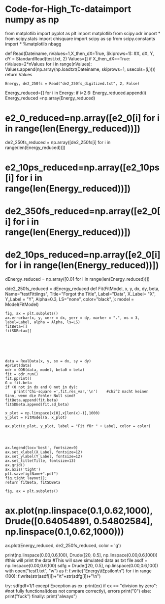 # Code-for-High_Tc-dataimport numpy as np
from matplotlib import pyplot as plt
import matplotlib
from scipy.odr import *
from scipy.stats import chisquare
import scipy as sp
from scipy.constants import *
%matplotlib nbagg

def Read(Dateiname, nValues=1,X_then_dX=True, Skiprows=1):   #X, dX, Y, dY = StandardRead(test.txt, 2)
    Values=[]
    if X_then_dX==True:
        nValues=2*nValues
    for i in range(nValues):
        Values.append(np.array(np.loadtxt(Dateiname, skiprows=1, usecols=(i,))))
    return Values
    
    Energy, de2_250fs = Read("de2_250fs_digitized.txt", 2, False)

Energy_reduced=[]
for i in Energy:
    if i<2.6:
        Energy_reduced.append(i)
Energy_reduced =np.array(Energy_reduced)
# e2_0_reduced=np.array([e2_0[i] for i in range(len(Energy_reduced))])
de2_250fs_reduced = np.array([de2_250fs[i] for i in range(len(Energy_reduced))])
# e2_10ps_reduced=np.array([e2_10ps[i] for i in range(len(Energy_reduced))])
# de2_350fs_reduced=np.array([e2_0[i] for i in range(len(Energy_reduced))])
# de2_10ps_reduced=np.array([e2_0[i] for i in range(len(Energy_reduced))])


dEnergy_reduced = np.array([0.01 for i in range(len(Energy_reduced))])

dde2_250fs_reduced  = dEnergy_reduced
def Fit(FitModel, x, y, dx, dy, beta, Name="testFittiings", Title="Forgot the Title", 
                Label="Data", X_Label= "X", Y_Label = "Y", Alpha=0.3, LS="none", color="black", 
                ): 
    model = Model(FitModel)
    
    fig, ax = plt.subplots()
    ax.errorbar(x, y, xerr = dx, yerr = dy, marker = ".", ms = 3, label=Label, alpha = Alpha, ls=LS)
    fitBeta=[]
    fitSDBeta=[]
    
    
        

        
    
    data = RealData(x, y, sx = dx, sy = dy)
    #print(data)
    odr = ODR(data, model, beta0 = beta) 
    fit = odr.run() 
    fit.pprint()
    G = fit.beta
    if (0 not in dx and 0 not in dy):
        print('Chi-square =',fit.res_var,'\n')    #chi^2 macht keinen Sinn, wenn die Fehler Null sind!
    fitBeta.append(fit.beta)
    fitSDBeta.append(fit.sd_beta)
        
    x_plot = np.linspace(x[0],x[len(x)-1],1000)
    y_plot = FitModel(G, x_plot)
        
    ax.plot(x_plot, y_plot, label = "Fit für " + Label, color = color)
      

    
    
    ax.legend(loc='best', fontsize=9)
    ax.set_xlabel(X_Label, fontsize=12)
    ax.set_ylabel(Y_Label, fontsize=12)
    ax.set_title(Title, fontsize=13)
    ax.grid()
    ax.axis('tight')
    plt.savefig(Name+".pdf")
    fig.tight_layout();
    return fitBeta, fitSDBeta
    
    fig, ax = plt.subplots()
# ax.plot(np.linspace(0.1,0.62,1000), Drude([0.64054891, 0.54802584], np.linspace(0.1,0.62,1000)))
ax.plot(Energy_reduced, de2_250fs_reduced, color = 'g')


print(np.linspace(0.00,0.6,100), Drude([20, 0.5], np.linspace(0.00,0.6,100))) #this will print the data
#This will save simulated data as txt file
asdf = np.linspace(0.00,0.6,100)
sdfg = Drude([20, 0.5], np.linspace(0.00,0.6,100))
with open("test1.txt", "w") as f:
    f.write("Energy\tEpsilon\n")
    for i in range (100):
        f.write(str(asdf[i])+"\t"+str(sdfg[i])+"\n")
        
try:
    sdfgdf=1/1
except Exception as ex:
    print(ex)
    if ex == "division by zero": #not fully functional(does not compare correctly), errors
        print("0")
    else:
        print("fuck")
finally:
    print("always")
